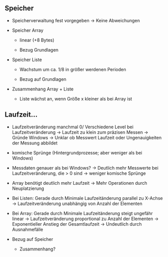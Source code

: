 

## Speicher
- Speicherverwaltung fest vorgegeben
    -> Keine Abweichungen

- Speicher Array
    - linear (+8 Bytes)

    - Bezug Grundlagen

- Speicher Liste
    - Wachstum um ca. 1/8 in größer werdenen Perioden

    - Bezug auf Grundlagen
- Zusammenhang Array + Liste
    - Liste wächst an, wenn Größe x kleiner als bei Array ist

## Laufzeit...
- Laufzeitveränderung manchmal 0/ Verschiedene Level bei Laufzeitveränderung
    -> Laufzeit zu klein zum präzisen Messen
        -> Gründe Windows
    -> Unklar ob Messwert Laufzeit oder Ungenauigkeiten der Messung abbildet

- komische Sprünge (Hintergrundprozesse; aber weniger als bei Windows)

- Messdaten genauer als bei Windows?
    -> Deutlich mehr Messwerte bei Laufzeitveränderung, die > 0 sind
    -> weniger komische Sprünge

- Array benötigt deutlich mehr Laufzeit
    -> Mehr Operationen durch Neuplatzierung

- Bei Listen: Gerade durch Minimale Laufzeitänderung parallel zu X-Achse
    -> Laufzeitveränderung unabhängig von Anzahl der Elementen

- Bei Array: Gerade durch Minimale Laufzeitänderung steigt ungefähr linear
    -> Laufzeitveränderung proportional zu Anzahl der Elementen
    -> Exponentieller Anstieg der Gesamtlaufzeit
        -> Undeutlich durch Ausnahmefälle



- Bezug auf Speicher
    - Zusammenhang?

